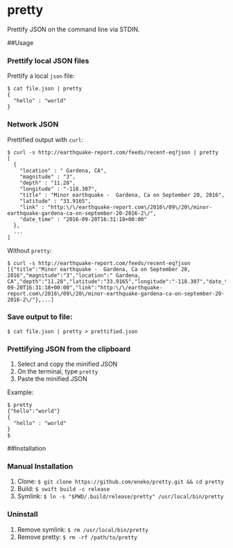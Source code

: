 # pretty
Prettify JSON on the command line via STDIN.

##Usage

### Prettify local JSON files

Prettify a local `json` file:

```
$ cat file.json | pretty
{
  "hello" : "world"
}
```

### Network JSON

Prettified output with `curl`:

```
$ curl -s http://earthquake-report.com/feeds/recent-eq?json | pretty
[
  {
    "location" : " Gardena, CA",
    "magnitude" : "3",
    "depth" : "11.28",
    "longitude" : "-118.307",
    "title" : "Minor earthquake -  Gardena, Ca on September 20, 2016",
    "latitude" : "33.9165",
    "link" : "http:\/\/earthquake-report.com\/2016\/09\/20\/minor-earthquake-gardena-ca-on-september-20-2016-2\/",
    "date_time" : "2016-09-20T16:31:18+00:00"
  },
  ...
]
```

Without `pretty`:

```
$ curl -s http://earthquake-report.com/feeds/recent-eq?json
[{"title":"Minor earthquake -  Gardena, Ca on September 20, 2016","magnitude":"3","location":" Gardena, CA","depth":"11.28","latitude":"33.9165","longitude":"-118.307","date_time":"2016-09-20T16:31:18+00:00","link":"http:\/\/earthquake-report.com\/2016\/09\/20\/minor-earthquake-gardena-ca-on-september-20-2016-2\/"},...]
```

### Save output to file:

```
$ cat file.json | pretty > prettified.json
```

### Prettifying JSON from the clipboard
1. Select and copy the minified JSON
2. On the terminal, type `pretty`
3. Paste the minified JSON

Example: 
```
$ pretty
{"hello":"world"}
{
  "hello" : "world"
}
$
```

##Installation

### Manual Installation
1. Clone: `$ git clone https://github.com/eneko/pretty.git && cd pretty`
2. Build: `$ swift build -c release`
3. Symlink: `$ ln -s "$PWD/.build/release/pretty" /usr/local/bin/pretty`

### Uninstall
1. Remove symlink: `$ rm /usr/local/bin/pretty`
2. Remove pretty: `$ rm -rf /path/to/pretty`

